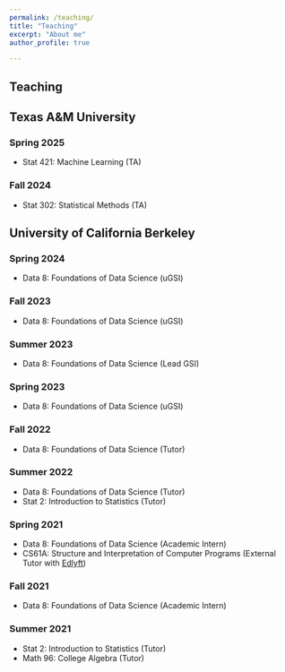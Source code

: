 ```yaml
---
permalink: /teaching/
title: "Teaching"
excerpt: "About me"
author_profile: true

---
```



## Teaching
## Texas A&M University 
### Spring 2025 
- Stat 421: Machine Learning (TA)
### Fall 2024
- Stat 302: Statistical Methods (TA)
  
## University of California Berkeley 

### Spring 2024
- Data 8: Foundations of Data Science (uGSI)

### Fall 2023
- Data 8: Foundations of Data Science (uGSI)
  
### Summer 2023
- Data 8: Foundations of Data Science (Lead GSI)
  
### Spring 2023
- Data 8: Foundations of Data Science (uGSI)

### Fall 2022
- Data 8: Foundations of Data Science (Tutor)

### Summer 2022
- Data 8: Foundations of Data Science (Tutor)
- Stat 2: Introduction to Statistics (Tutor)

### Spring 2021
- Data 8: Foundations of Data Science (Academic Intern)
- CS61A: Structure and Interpretation of Computer Programs (External Tutor with [Edlyft](https://www.edlyft.com/))

### Fall 2021
- Data 8: Foundations of Data Science (Academic Intern)

### Summer 2021
- Stat 2: Introduction to Statistics (Tutor)
- Math 96: College Algebra (Tutor)

